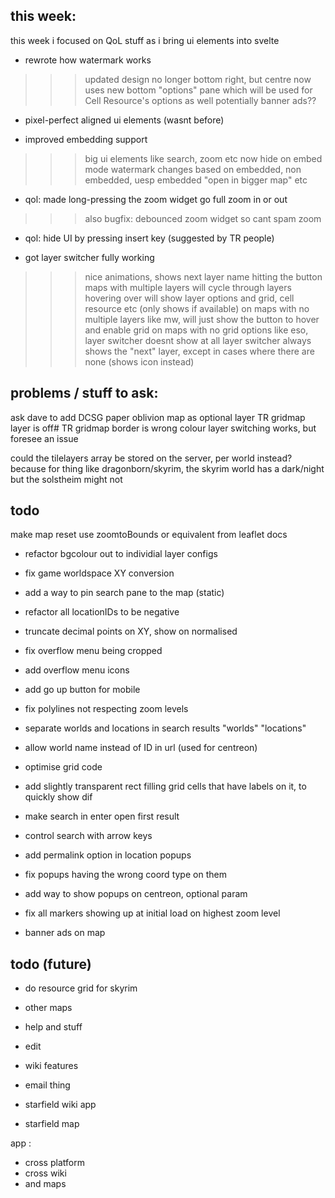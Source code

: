 
## this week:

this week i focused on QoL stuff as i bring ui elements into svelte

- rewrote how watermark works
>>> updated design
>>> no longer bottom right, but centre
>>> now uses new bottom "options" pane which will be used for Cell Resource's options as well
>>> potentially banner ads??

- pixel-perfect aligned ui elements (wasnt before)

- improved embedding support
>>> big ui elements like search, zoom etc now hide on embed mode
>>> watermark changes based on embedded, non embedded, uesp embedded "open in bigger map" etc

- qol: made long-pressing the zoom widget go full zoom in or out
>>> also bugfix: debounced zoom widget so cant spam zoom

- qol: hide UI by pressing insert key (suggested by TR people)

- got layer switcher fully working
>>> nice animations, shows next layer name
>>> hitting the button maps with multiple layers will cycle through layers
>>> hovering over will show layer options and grid, cell resource etc (only shows if available)
>>> on maps with no multiple layers like mw, will just show the button to hover and enable grid
>>> on maps with no grid options like eso, layer switcher doesnt show at all
>>> layer switcher always shows the "next" layer, except in cases where there are none (shows icon instead)


## problems / stuff to ask:

ask dave to add DCSG paper oblivion map as optional layer
TR gridmap layer is off#
TR gridmap border is wrong colour
layer switching works, but foresee an issue

could the tilelayers array be stored on the server, per world instead?
because for thing like dragonborn/skyrim, the skyrim world has a dark/night but the solstheim might not




## todo

make map reset use zoomtoBounds or equivalent from leaflet docs

- refactor bgcolour out to individial layer configs

- fix game worldspace XY conversion
- add a way to pin search pane to the map (static)
- refactor all locationIDs to be negative
- truncate decimal points on XY, show on normalised
- fix overflow menu being cropped
- add overflow menu icons
- add go up button for mobile
- fix polylines not respecting zoom levels
- separate worlds and locations in search results "worlds" "locations"
- allow world name instead of ID in url (used for centreon)
- optimise grid code
- add slightly transparent rect filling grid cells that have labels on it, to quickly show dif
- make search in enter open first result
- control search with arrow keys
- add permalink option in location popups
- fix popups having the wrong coord type on them
- add way to show popups on centreon, optional param
- fix all markers showing up at initial load on highest zoom level
- banner ads on map

## todo (future)

- do resource grid for skyrim
- other maps
- help and stuff
- edit
- wiki features
- email thing

- starfield wiki app
- starfield map

app :

- cross platform
- cross wiki
- and maps


